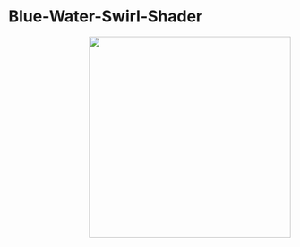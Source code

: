 # Blue-Water-Swirl-Shader
<p><img align="right" src="https://github.com/Voven295/Blue-Water-Swirl-Shader/blob/master/BlueWaterSwirl.gif" width="360" height="360" /></p>

